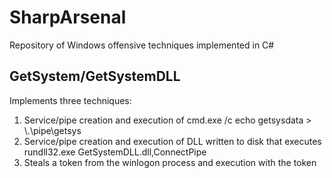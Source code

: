 # SharpArsenal
Repository of Windows offensive techniques implemented in C#


## GetSystem/GetSystemDLL
Implements three techniques: 

1. Service/pipe creation and execution of cmd.exe /c echo getsysdata > \\.\pipe\getsys
2. Service/pipe creation and execution of DLL written to disk that executes rundll32.exe GetSystemDLL.dll,ConnectPipe
3. Steals a token from the winlogon process and execution with the token
